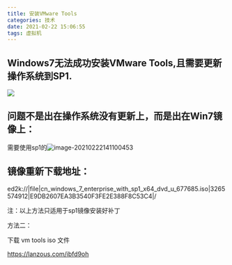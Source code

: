 ```yaml
---
title: 安装VMware Tools
categories: 技术
date: 2021-02-22 15:06:55
tags: 虚拟机
---
```


## Windows7无法成功安装VMware Tools,且需要更新操作系统到SP1.

<!--more-->

![](https://gitee.com/LYmystery/PicGo/raw/master/img/image-20210222140939363.png)

## 问题不是出在操作系统没有更新上，而是出在Win7镜像上：

需要使用sp1的![image-20210222141100453](https://gitee.com/LYmystery/PicGo/raw/master/img/image-20210222141100453.png)

## 镜像重新下载地址：

ed2k://|file|cn_windows_7_enterprise_with_sp1_x64_dvd_u_677685.iso|3265574912|E9DB2607EA3B3540F3FE2E388F8C53C4|/

注：以上方法只适用于sp1镜像安装好补丁



方法二：

下载 vm tools iso 文件

https://lanzous.com/ibfd9oh